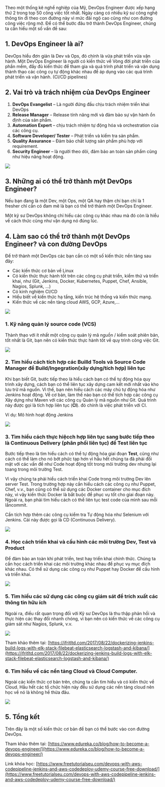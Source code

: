 Theo một thống kê nghề nghiệp của Mỹ, DevOps Engineer được xếp hạng thứ 2 trong top 50 công việc tốt nhất. Ngày càng có nhiều kỹ sư công nghệ thông tin đi theo con đường này vì mức đãi ngộ cao cũng như con đường công việc rộng mở. Để có thể bước đâu trở thành DevOps Engineer, chúng ta cần hiểu một số vấn đề sau: 

## 1. DevOps Engineer là ai?
DevOps hiểu đơn giản là Dev và Ops, đó chính là vừa phát triển vừa vận hành.
Một DevOps Engineer  là người có kiến thức về Vòng đời phát triển của phần mềm, đầy đủ kiến thức để tham gia và quá trình phát triển và vận dụng thành thạo các công cụ tự động khác nhau để áp dụng vào các quá trình phát triển và vận hành. (CI/CD pipelines)

## 2. Vai trò và trách nhiệm của DevOps Engineer
   1. **DevOps Evangelist** – Là người đứng đầu chịu trách nhiệm triển khai DevOps
   2. **Release Manager** – Release tính năng mới và đảm bảo sự vận hành ổn định của sản phẩm.
   3. **Automation Expert** – chịu trách nhiệm tự động hóa và orchestration của các công cụ.
   4. **Software Developer/ Tester** – Phát triển và kiểm tra sản phẩm.
   5.  **Quality Assurance** – Đảm bảo chất lượng sản phẩm phù hợp với requirement.
   6.  **Security Engineer** – là người theo dõi, đảm bảo an toàn sản phẩm cũng như hiệu năng hoạt động.

![](https://images.viblo.asia/84e4906f-8182-4597-96fc-0df9d3d3827f.png)


## 3. Những ai có thể trở thành một DevOps Engineer?

Nếu bạn đang là một Dev, một Ops, một QA hay thậm chí bạn chỉ là 1 fresher chỉ cần có đam mê là bạn có thể trở thành một DevOps Engineer. 

Một kỹ sư DevOps không chỉ hiểu các công cụ khác nhau mà đó còn là hiểu về cách thức cũng như vận dụng nó đúng lúc.

## 4. Làm sao có thể trở thành một DevOps Engineer? và con đường DevOps
Để trở thành một DevOps các bạn cần có một số kiến thức nền tảng sau đây:

* Các kiến thức cơ bản về Linux
* Có kiến thức  thực hành tốt trên các công cụ phát triển, kiểm thử và triển khai, như (Git, Jenkins, Docker, Kubernetes, Puppet, Chef, Ansible, Nagios, Splunk, ...)
* Có kinh nghiệm CI/CD
* Hiểu biết về kiến thức hạ tầng, kiến trúc hệ thống và kiến thức mạng.
* Kiến thức về  các nền tàng cloud AWS, GCP, Azure,...


![](https://images.viblo.asia/3d3cddad-7a01-4b2b-a48e-195b0b62cda8.jpg)


### 1.  Kỹ năng quản lý source code (VCS)

Thành thạo với ít nhất một công cụ quản lý mã nguồn / kiểm soát phiên bản, tốt nhất là Git, bạn nên có kiến thức thực hành tốt về quy trình công việc Git.

![](https://images.viblo.asia/0f0bc619-7dad-48ad-9d6e-fe31092b6685.png)


### 2.  Tìm hiểu cách tích hợp các Builld Tools và Source Code Manager để Build/Ingegration(xây dựng/tích hợp) liên tục

Khi bạn biết Git, bước tiếp theo là hiểu cách bạn có thể tự động hóa quy trình xây dựng, cách bạn có thể liên tục xây dựng cam kết mới nhất vào kho lưu trữ mã nguồn. Vì thế, bạn nên hiểu cách các máy chủ tự động hóa như Jenkins hoạt động. Về cơ bản, làm thế nào bạn có thể tích hợp các công cụ Xây dựng như Maven với các công cụ Quản lý mã nguồn như Git. Quá trình này được gọi là tích hợp liên tục (**CI**). đó chính là việc phát triển với CI.

Ví dụ: Mô hình hoạt động Jenkins

![](https://images.viblo.asia/619bef0c-80e5-4432-998a-87a969f3db03.png)


### 3.  Tìm hiểu cách thực hiệcch hợp liên tục sang bước tiếp theo là  Continuous Delivery (phân phối liên tục) để Test liên tục

Bước tiếp theo là tìm hiểu cách có thể tự động hóa giai đoạn **Test**, cũng như cách có thể làm cho nó bớt phức tạp hơn vì hầu hết chúng ta đã phải đối mặt với các vấn đề như Code hoạt động tốt trong môi trường dev nhưng lại toang trong môi trường Test.

Vì vậy chúng ta phải hiểu cách triển khai Code trong môi trường  Dev lên server Test. Trong trường hợp này cần hiểu cách các công cụ như Puppet, Chef, v.v., bạn cũng có thể sử dụng các Docker container cho mục đích này, vì vậy kiến thức Docker là bắt buộc để phục vụ tốt cho giai đoạn này.
Ngoài ra, bạn phải tìm hiểu cách có thể liên tục test code của mình sau mỗi lầncommit. 

Cần tích hợp thêm  các công cụ kiểm tra Tự động hóa như Selenium với Jenkins. Cái này được gọi là CD (Continuous Delivery).

![](https://images.viblo.asia/6ef21927-b73c-46b7-b170-5e0cd5cc3ab6.png)


### 4.  Học cách triển khai và cấu hình các môi trường Dev, Test và Product

Để đảm bào an toàn khi phát triển, test hay triển khai chính thức. Chúng ta cần học cách triển khai các môi trường khác nhau để phục vụ mục đích khác nhau. Có thể sử dụng các công cụ như Puppet hay Docker để cấu hình và triển khai.


![](https://images.viblo.asia/6cb0f9a7-81ac-4f0a-a51b-0486608ab60c.png)

### 5.  Tìm hiểu các sử dụng các công cụ giám sát để trích xuất các thông tin hữu ích
Ngoài ra, điều rất quan trọng đối với Kỹ sư DevOps là thu thập phản hồi và thực hiện các thay đổi nhanh chóng, vì bạn nên có kiến ​​thức về các công cụ giám sát như Nagios, Splunk, v.v.

![](https://images.viblo.asia/b98a9201-2d3e-4131-b378-fdf9ab084e72.png)

Tham khảo thêm tại: 
[https://ifritltd.com/2017/08/22/dockerizing-jenkins-build-logs-with-elk-stack-filebeat-elasticsearch-logstash-and-kibana/](https://ifritltd.com/2017/08/22/dockerizing-jenkins-build-logs-with-elk-stack-filebeat-elasticsearch-logstash-and-kibana/)


### 6.  Tìm hiểu về các nền tảng Cloud và Cloud Computer.
Ngoài các kiến thức cơ bản trên, chúng ta cần tìm hiểu và có kiến thức về Cloud. Hầu hết các tổ chức hiện này đều sử dụng các nền tảng cloud nên học về nó là không hề thừa đâu.

![](https://images.viblo.asia/e620a5dd-da87-49bc-a19a-1061be010e72.png)



## 5. Tổng kết

Trên đây là một số kiến thức cơ bản để bạn có thể bước vào con đường DevOps.

Tham khảo thêm tại: [https://www.edureka.co/blog/how-to-become-a-devops-engineer/](https://www.edureka.co/blog/how-to-become-a-devops-engineer/)

Link khóa học: [https://www.freetutorialseu.com/devops-with-aws-codepipeline-jenkins-and-aws-codedeploy-udemy-course-free-download/](https://www.freetutorialseu.com/devops-with-aws-codepipeline-jenkins-and-aws-codedeploy-udemy-course-free-download/)
